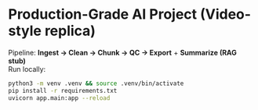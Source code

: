 # Production-Grade AI Project (Video-style replica)

Pipeline: **Ingest → Clean → Chunk → QC → Export** + **Summarize (RAG stub)**  
Run locally:
```bash
python3 -m venv .venv && source .venv/bin/activate
pip install -r requirements.txt
uvicorn app.main:app --reload